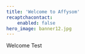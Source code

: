 ```yaml
---
title: 'Welcome to Affysom'
recaptchacontact:
    enabled: false
hero_image: banner12.jpg
---
```


Welcome
Test